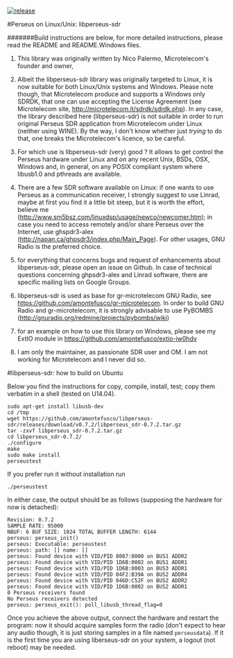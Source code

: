 [![release](http://github-release-version.herokuapp.com/github/amontefusco/libperseus-sdr/release.svg?style=flat)](https://github.com/amontefusco/libperseus-sdr/releases/latest)

#Perseus on Linux/Unix: libperseus-sdr

#######Build instructions are below, for more detailed instructions, please read the README and README.Windows files.

1. This library was originally written by Nico Palermo, Microtelecom's founder and owner, 

2. Albeit the libperseus-sdr library was originally targeted to Linux, it is now suitable for both Linux/Unix systems and Windows. 
Please note though, that Microtelecom produce and supports a Windows only SDRDK, that one can use
accepting the License Agreement (see Microtelecom site, http://microtelecom.it/sdrdk/sdrdk.php).
In any case, the library described here (libperseus-sdr) is not suitable in order to run original Perseus SDR application from Microtelecom under Linux (neither using WINE). 
By the way, I don't know whether just *trying* to do that, one breaks the Microtelecom's licence, so be careful.

3. For which use is libperseus-sdr (very) good ?
It allows to get control the Perseus hardware under Linux and on any recent Unix, BSDs, OSX, Windows and, in general, on any POSIX compliant system where libusb1.0 and pthreads are available.

4. There are a few SDR software available on Linux: if one wants to use Perseus as a communication receiver, 
I strongly suggest to use Linrad, maybe at first you find it a little bit steep, 
but it is worth the effort, believe me (http://www.sm5bsz.com/linuxdsp/usage/newco/newcomer.htm); 
in case you need to access remotely and/or share Perseus over the Internet, 
use ghspdr3-alex (http://napan.ca/ghpsdr3/index.php/Main_Page).
For other usages, GNU Radio is the preferred choice.

5. for everything that concerns bugs and request of enhancements about libperseus-sdr, 
please open an issue on Github.
In case of technical questions concerning ghpsdr3-alex and Linrad software, 
there are specific mailing lists on Google Groups.

6. libperseus-sdr is used as base for gr-microtelecom GNU Radio, see https://github.com/amontefusco/gr-microtelecom.
In order to build GNU Radio and gr-microtelecom, it is strongly advisable to use PyBOMBS 
(http://gnuradio.org/redmine/projects/pybombs/wiki) 

7. for an example on how to use this library on Windows, please see my ExtIO module in https://github.com/amontefusco/extio-iw0hdv

8. I am only the maintainer, as passionate SDR user and OM.
I am not working for Microtelecom and I never did so.



#libperseus-sdr: how to build on Ubuntu

Below you find the instructions for copy, compile, install, test; copy them verbatim in a shell (tested on U14.04).

```
sudo apt-get install libusb-dev
cd /tmp
wget https://github.com/amontefusco/libperseus-sdr/releases/download/v0.7.2/libperseus_sdr-0.7.2.tar.gz
tar -zxvf libperseus_sdr-0.7.2.tar.gz
cd libperseus_sdr-0.7.2/
./configure
make
sudo make install
perseustest
```

If you prefer run it without installation run
```
./perseustest
```

In either case, the output should be as follows (supposing the hardware for now is detached):

```
Revision: 0.7.2
SAMPLE RATE: 95000
NBUF: 6 BUF SIZE: 1024 TOTAL BUFFER LENGTH: 6144
perseus: perseus_init()
perseus: Executable: perseustest
perseus: path: [] name: []
perseus: Found device with VID/PID 8087:8000 on BUS1 ADDR2
perseus: Found device with VID/PID 1D6B:0002 on BUS1 ADDR1
perseus: Found device with VID/PID 1D6B:0003 on BUS3 ADDR1
perseus: Found device with VID/PID 04F2:B39A on BUS2 ADDR4
perseus: Found device with VID/PID 046D:C52F on BUS2 ADDR2
perseus: Found device with VID/PID 1D6B:0002 on BUS2 ADDR1
0 Perseus receivers found
No Perseus receivers detected
perseus: perseus_exit(): poll_libusb_thread_flag=0
```

Once you achieve the above output, connect the hardware and restart the program: now it should acquire samples form the radio (don't expect to hear any audio though, it is just storing samples in a file named ```perseusdata```).
If it is the first time you are using liberseus-sdr on your system, a logout (not reboot) may be needed.
 


